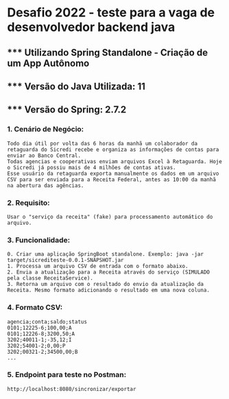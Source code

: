 # Desafio 2022 - teste para a vaga de desenvolvedor backend java
## *** Utilizando Spring Standalone - Criação de um App Autônomo
## *** Versão do Java Utilizada: 11
## *** Versão do Spring: 2.7.2
### 1. Cenário de Negócio:
````
Todo dia útil por volta das 6 horas da manhã um colaborador da retaguarda do Sicredi recebe e organiza as informações de contas para enviar ao Banco Central.
Todas agencias e cooperativas enviam arquivos Excel à Retaguarda. Hoje o Sicredi já possiu mais de 4 milhões de contas ativas.
Esse usuário da retaguarda exporta manualmente os dados em um arquivo CSV para ser enviada para a Receita Federal, antes as 10:00 da manhã na abertura das agências.
````
### 2. Requisito:
````
Usar o "serviço da receita" (fake) para processamento automático do arquivo.
````

### 3. Funcionalidade:
````
0. Criar uma aplicação SpringBoot standalone. Exemplo: java -jar target/sicrediteste-0.0.1-SNAPSHOT.jar
1. Processa um arquivo CSV de entrada com o formato abaixo.
2. Envia a atualização para a Receita através do serviço (SIMULADO pela classe ReceitaService).
3. Retorna um arquivo com o resultado do envio da atualização da Receita. Mesmo formato adicionando o resultado em uma nova coluna.
````

### 4. Formato CSV:
````
agencia;conta;saldo;status
0101;12225-6;100,00;A
0101;12226-8;3200,50;A
3202;40011-1;-35,12;I
3202;54001-2;0,00;P
3202;00321-2;34500,00;B
...
````
### 5. Endpoint para teste no Postman:
````
http://localhost:8080/sincronizar/exportar
````
